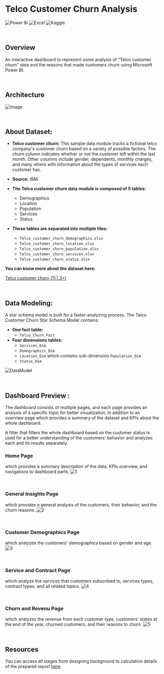 # Telco Customer Churn Analysis

![Power Bi](https://img.shields.io/badge/power_bi-F2C811?style=for-the-badge&logo=powerbi&logoColor=black) 
![Excel](https://img.shields.io/badge/Microsoft%20Excel-217346.svg?style=for-the-badge&logo=Microsoft-Excel&logoColor=white) 
![Kaggle](https://img.shields.io/badge/Kaggle-20BEFF.svg?style=for-the-badge&logo=Kaggle&logoColor=white)

</br>

## Overview
An interactive dashboard to represent some analysis of "Telco customer churn" data and the reasons that made customers churn using Microsoft Power BI.

</br>

##  Architecture 
![image](https://github.com/Pranjali-d/Telco_Customer_Churn_Analysis/assets/49934575/d4c9d38d-2f6c-43e2-81ca-3b5dc64a533b)

</br>

## About Dataset:

- **Telco customer churn:** This sample data module tracks a fictional telco company's customer churn based on a variety of possible factors. The churn column indicates whether or not the customer left within the last month. Other columns include gender, dependents, monthly charges, and many others with information about the types of services each customer has.

- **Source:** IBM.

- **The Telco customer churn data module is composed of 5 tables:**

    - Demographics
    - Location
    - Population
    - Services
    - Status

- **These tables are separated into multiple files:**

    - ```Telco_customer_churn_demographics.xlsx```
    - ```Telco_customer_churn_location.xlsx```
    - ```Telco_customer_churn_population.xlsx```
    - ```Telco_customer_churn_services.xlsx```
    - ```Telco_customer_churn_status.xlsx```

**You can know more about the dataset here:** 

[Telco customer churn (11.1.3+)](https://www.kaggle.com/datasets/ylchang/telco-customer-churn-1113)

</br>

## Data Modeling:

A star schema model is built for a faster-analyzing process.
The Telco Customer Churn Star Schema Model contains: 
- **One fact table:**
    - ```Telco_Churn_Fact```
- **Four dimensions tables:**
    - ```Services_Dim```
    - ```Demographics_Dim```
    - ```Location_Dim``` which contains sub-dimension ```Population_Dim```
    - ```Status_Dim```

![DataModel](https://github.com/Pranjali-d/Telco_Customer_Churn_Analysis/assets/49934575/06359047-5db6-474e-80ab-e2126362375f)

</br>

## Dashboard Preview :

The dashboard consists of multiple pages, and each page provides an analysis of a specific topic for better visualization, in addition to an overview page which provides a summary of the dataset and KPIs about the whole dashboard.

A filter that filters the whole dashboard based on the customer status is used for a better understanding of the customers' behavior and analyzes each and its results separately.



### Home Page </p>
which provides a summary description of the data, KPIs overview, and navigations to dashboard parts.
![1](https://github.com/Pranjali-d/Telco_Customer_Churn_Analysis/assets/49934575/cae8d86e-f1f1-4b56-9313-ea44748f4e4a)

</br>

### General Insights Page </p>
which provides a general analysis of the customers, their behavior, and the churn reasons.
![2](https://github.com/Pranjali-d/Telco_Customer_Churn_Analysis/assets/49934575/585c284a-9e24-44e6-8abc-c9994eab8acf)

</br>

### Customer Demographics Page </p> 
which analyzes the customers' demographics based on gender and age.
![3](https://github.com/Pranjali-d/Telco_Customer_Churn_Analysis/assets/49934575/93dcb0df-71e3-42b2-b508-24e45c633896)

</br>

### Service and Contract Page </p>
which analyze the services that customers subscribed to, services types, contract types, and all related topics.
![4](https://github.com/Pranjali-d/Telco_Customer_Churn_Analysis/assets/49934575/2d62738e-b4d2-4429-a87d-1f1d821215a0)

</br>

### Churn and Revenu Page</p>
which analyzes the revenue from each customer type, customers' states at the end of the year, churned customers, and their reasons to churn.
![5](https://github.com/Pranjali-d/Telco_Customer_Churn_Analysis/assets/49934575/1d9cf769-23a7-4689-b69a-665f45908a7f)

</br>

## Resources
You can access all stages from designing background to calculation details of the prepared report [here](https://github.com/Pranjali-d/Telco_Customer_Churn_Analysis/tree/main/Resources).



